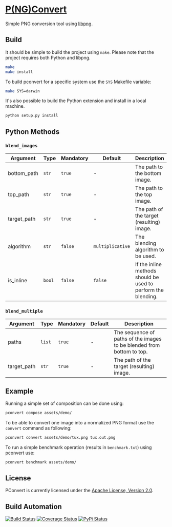 # [P(NG)Convert](http://pconvert.hive.pt)

Simple PNG conversion tool using [libpng](http://www.libpng.org).

## Build

It should be simple to build the project using `make`. Please note that the project requires both Python and libpng.

```bash
make
make install
```

To build pconvert for a specific system use the `SYS` Makefile variable:

```bash
make SYS=darwin
```

It's also possible to build the Python extension and install in a local machine.

```bash
python setup.py install
```

## Python Methods

### `blend_images`

| Argument | Type | Mandatory | Default | Description |
| --- | --- | --- | --- | --- |
| bottom_path | `str` | `true` | - | The path to the bottom image. |
| top_path | `str` | `true` | - | The path to the top image. |
| target_path | `str` | `true` | - | The path of the target (resulting) image. |
| algorithm | `str` | `false` | `multiplicative` | The blending algorithm to be used. |
| is_inline | `bool` | `false` | `false` | If the inline methods should be used to perform the blending. |

### `blend_multiple`

| Argument | Type | Mandatory | Default | Description |
| --- | --- | --- | --- | --- |
| paths | `list` | `true` | - | The sequence of paths of the images to be blended from bottom to top. |
| target_path | `str` | `true` | - | The path of the target (resulting) image. |

## Example

Running a simple set of composition can be done using:

```bash
pconvert compose assets/demo/
```

To be able to convert one image into a normalized PNG format use the `convert` command as following:

```bash
pconvert convert assets/demo/tux.png tux.out.png
```

To run a simple benchmark operation (results in `benchmark.txt`) using pconvert use:

```bash
pconvert benchmark assets/demo/
```

## License

PConvert is currently licensed under the [Apache License, Version 2.0](http://www.apache.org/licenses/).

## Build Automation

[![Build Status](https://travis-ci.org/hivesolutions/pconvert.svg?branch=master)](https://travis-ci.org/hivesolutions/pconvert)
[![Coverage Status](https://coveralls.io/repos/hivesolutions/pconvert/badge.svg?branch=master)](https://coveralls.io/r/hivesolutions/pconvert?branch=master)
[![PyPi Status](https://img.shields.io/pypi/v/pconvert-python.svg)](https://pypi.python.org/pypi/pconvert-python)
